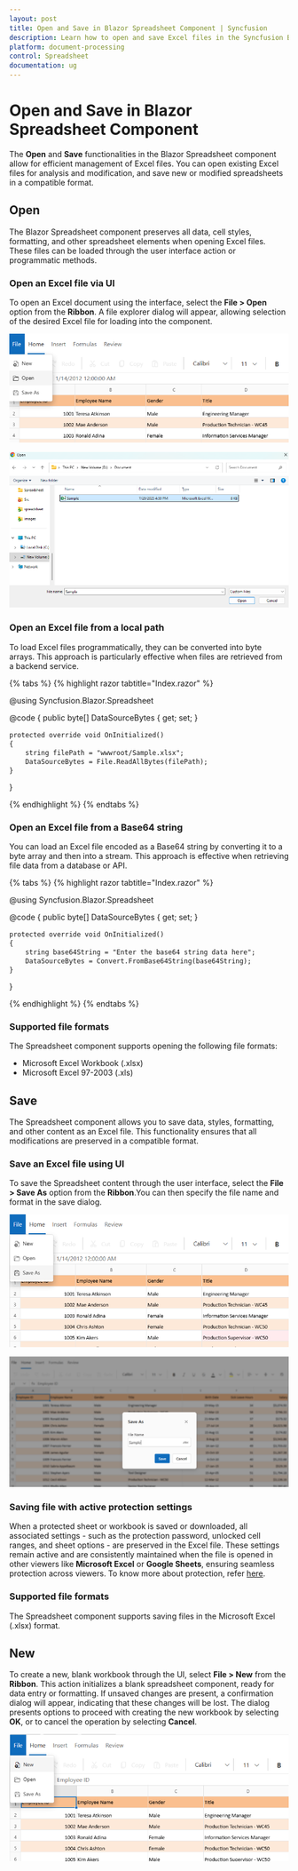 ```yaml
---
layout: post
title: Open and Save in Blazor Spreadsheet Component | Syncfusion
description: Learn how to open and save Excel files in the Syncfusion Blazor Spreadsheet component and more | Syncfusion.
platform: document-processing
control: Spreadsheet
documentation: ug
---
```


# Open and Save in Blazor Spreadsheet Component

The **Open** and **Save** functionalities in the Blazor Spreadsheet component allow for efficient management of Excel files. You can open existing Excel files for analysis and modification, and save new or modified spreadsheets in a compatible format.

## Open
The Blazor Spreadsheet component preserves all data, cell styles, formatting, and other spreadsheet elements when opening Excel files. These files can be loaded through the user interface action or programmatic methods.

### Open an Excel file via UI

To open an Excel document using the interface, select the **File > Open** option from the **Ribbon**. A file explorer dialog will appear, allowing selection of the desired Excel file for loading into the component.

![UI showing file menu with open option](./images/file-open-feature.png)

![File explorer showing Excel file](./images/select-excel-file.png)

### Open an Excel file from a local path
To load Excel files programmatically, they can be converted into byte arrays. This approach is particularly effective when files are retrieved from a backend service.

{% tabs %}
{% highlight razor tabtitle="Index.razor" %}

@using Syncfusion.Blazor.Spreadsheet

<SfSpreadsheet DataSource="DataSourceBytes" >
    <SpreadsheetRibbon></SpreadsheetRibbon>
</SfSpreadsheet>

@code {
    public byte[] DataSourceBytes { get; set; }

    protected override void OnInitialized()
    {
        string filePath = "wwwroot/Sample.xlsx";
        DataSourceBytes = File.ReadAllBytes(filePath);
    }
}

{% endhighlight %}
{% endtabs %}

### Open an Excel file from a Base64 string
You can load an Excel file encoded as a Base64 string by converting it to a byte array and then into a stream. This approach is effective when retrieving file data from a database or API.

{% tabs %}
{% highlight razor tabtitle="Index.razor" %}

@using Syncfusion.Blazor.Spreadsheet

 <SfSpreadsheet DataSource="DataSourceBytes" >
    <SpreadsheetRibbon></SpreadsheetRibbon>
 </SfSpreadsheet>

@code {
    public byte[] DataSourceBytes { get; set; }

    protected override void OnInitialized()
    {
        string base64String = "Enter the base64 string data here";
        DataSourceBytes = Convert.FromBase64String(base64String);     
    }
}

{% endhighlight %}
{% endtabs %}

### Supported file formats
The Spreadsheet component supports opening the following file formats:
* Microsoft Excel Workbook (.xlsx)
* Microsoft Excel 97-2003 (.xls)

## Save
The Spreadsheet component allows you to save data, styles, formatting, and other content as an Excel file. This functionality ensures that all modifications are preserved in a compatible format.

### Save an Excel file using UI
To save the Spreadsheet content through the user interface, select the **File > Save As** option from the **Ribbon**.You can then specify the file name and format in the save dialog.

![UI showing file menu with save option](./images/file-save-feature.png)

![File explorer interface for saving a file](./images/file-save-dialogbox.png)

### Saving file with active protection settings
When a protected sheet or workbook is saved or downloaded, all associated settings - such as the protection password, unlocked cell ranges, and sheet options - are preserved in the Excel file. These settings remain active and are consistently maintained when the file is opened in other viewers like **Microsoft Excel** or **Google Sheets**, ensuring seamless protection across viewers. To know more about protection, refer [here](./protection#protect-sheet).

### Supported file formats
The Spreadsheet component supports saving files in the Microsoft Excel (.xlsx) format.

## New
To create a new, blank workbook through the UI, select **File > New** from the **Ribbon**. This action initializes a blank spreadsheet component, ready for data entry or formatting. If unsaved changes are present, a confirmation dialog will appear, indicating that these changes will be lost. The dialog presents options to proceed with creating the new workbook by selecting **OK**, or to cancel the operation by selecting **Cancel**.

![UI showing file menu with new option](./images/file-new-feature.png)